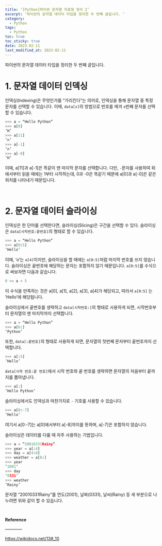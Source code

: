 ```yaml
---
title: ‘[Python]파이썬 문자열 자료형 정리 2’
excerpt: ‘파이썬의 문자열 데이터 타입을 정리한 두 번째 글입니다. ‘
category:
  - Python
tags:
  - Python
toc: true
toc_sticky: true
date: 2023-02-11
last_modified_at: 2023-02-11
---
```


파이썬의 문자열 데이터 타입을 정리한 두 번째 글입니다. 

# 1. 문자열 데이터 인덱싱

인덱싱(Indexing)은 무엇인가를 “가리킨다”는 의미로, 인덱싱을 통해 문자열 중 특정 문자를 선택할 수 있습니다. 이때, `data[x]`의 방법으로 번호를 매겨 `x`번째 문자를 선택할 수 있습니다.

```python
>>> a = “Hello Python”
>>> a[0]
‘H’
>>> a[11]
‘n’
>>> a[-1]
‘n’
>>> a[-0]
‘H’
```
 
이때, a[11]과 a[-1]은 똑같이 맨 마지막 문자를 선택합니다. 다만, `-`문자를 사용하여 뒤에서부터 읽을 때에는 1부터 시작하는데, 0과 -0은 똑같기 때문에 a[0]과 a[-0]은 같은 위치를 나타내기 때문입니다. 

<br>

# 2. 문자열 데이터 슬라이싱

인덱싱은 한 단어를 선택한다면, 슬라이싱(Slicing)은 구간을 선택할 수 있다. 슬라이싱은  `data[시작번호:끝번호]`의 형태로 할 수 있습니다. 

```python
>>> a = “Hello Python”
>>> a[0:5]
‘Hello’

```
이때, ‘o’는 `a[4]`이지만, 슬라이싱을 할 때에는 `a[0:5]`처럼 마지막 번호를 쓰지 않습니다. 슬라이싱은 끝번호에 해당하는 문자는 포함하지 않기 때문입니다. `a[0:5]`를 수식으로 써보자면 다음과 같습니다.
```python
0 <= a < 5
```
이 수식을 만족하는 것은 a[0], a[1], a[2], a[3], a[4]가 해당되고, 따라서 `a[0:5]` 는 ‘Hello’에 해당됩니다.

슬라이싱에서 끝번호를 생략하고 `data[시작번호:]`의 형태로 사용하게 되면, 시작번호부터 문자열의 맨 마지막까지 선택합니다.

```python
>>> a = “Hello Python”
>>> a[6:]
‘Python’
```

또한,  `data[:끝번호]`의 형태로 사용하게 되면, 문자열의 첫번째 문자부터 끝번호까지 선택합니다.  
```python
>>> a[:5]
‘Hello’
```


`data[시작 번호:끝 번호]`에서 시작 번호와 끝 번호를 생략하면 문자열의 처음부터 끝까지를 뽑아냅니다.   
```python
>>> a[:]
‘Hello Python’
```


슬라이싱에서도 인덱싱과 마찬가지로 `-` 기호를 사용할 수 있습니다.

```python
>>> a[0:-7]
‘Hello’
```

여기서 a[0:-7]는 a[0]에서부터 a[-8]까지를 뜻하며, a[-7]은 포함하지 않습니다.

슬라이싱은 데이터를 다룰 때 자주 사용하는 기법입니다.
```python
>>> a = “20010331Rainy”
>>> year = a[:4]
>>> day = a[4:8]
>>> weather = a[8:]
>>> year
‘2001’
>>> day
‘0331’
>>> weather
‘Rainy’
```

문자열 “20010331Rainy”를 연도(2001), 날짜(0331), 날씨(Rainy) 등 세 부분으로 나누려면 위와 같이 할 수 있습니다.

<br>

<span style=“font-size:18pt”>**Reference**</span> 


————


https://wikidocs.net/13#_10